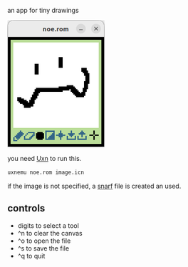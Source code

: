 an app for tiny drawings

![preview image](preview.png)

you need [Uxn](https://100r.co/site/uxn.html) to run this.
```sh
uxnemu noe.rom image.icn
```
if the image is not specified, a [snarf](https://wiki.xxiivv.com/site/snarf.html) file is created an used.

## controls

- digits to select a tool
- ^n to clear the canvas
- ^o to open the file
- ^s to save the file
- ^q to quit

